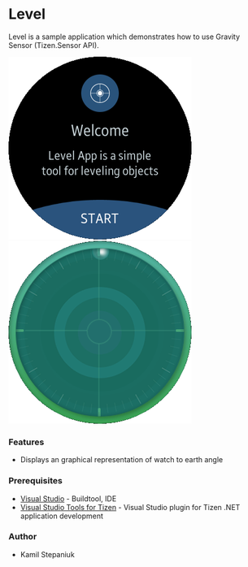 # Level
Level is a sample application which demonstrates how to use Gravity Sensor (Tizen.Sensor API).

![Welcome page](./Screenshots/Screenshot1.png)
![Main Page](./Screenshots/Screenshot2.png)

### Features
* Displays an graphical representation of watch to earth angle

### Prerequisites

* [Visual Studio](https://www.visualstudio.com/) - Buildtool, IDE
* [Visual Studio Tools for Tizen](https://developer.tizen.org/development/visual-studio-tools-tizen/installing-visual-studio-tools-tizen) - Visual Studio plugin for Tizen .NET application development

### Author
* Kamil Stepaniuk
